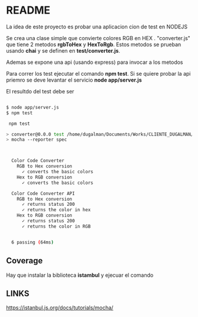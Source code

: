 # README

La idea de este proyecto es probar una aplicacion cion de test en NODEJS

Se crea una clase simple que convierte colores RGB en HEX . "converter.js"
que tiene 2 metodos **rgbToHex** y **HexToRgb**. Estos metodos se prueban 
usando **chai** y se definen en **test/converter.js**.

Ademas se expone una api (usando express) para invocar a los metodos

Para correr los test ejecutar el comando **npm test**. Si se quiere probar
la api priemro se deve levantar el servicio **node app/server.js**


El resultdo del test debe ser

```sh

$ node app/server.js
$ npm test

 npm test

> converter@0.0.0 test /home/dugalman/Documents/Works/CLIENTE_DUGALMAN/JS_EMAC6_mocha/converter-ci-test
> mocha --reporter spec



  Color Code Converter
    RGB to Hex conversion
      ✓ converts the basic colors
    Hex to RGB conversion
      ✓ converts the basic colors

  Color Code Converter API
    RGB to Hex conversion
      ✓ returns status 200
      ✓ returns the color in hex
    Hex to RGB conversion
      ✓ returns status 200
      ✓ returns the color in RGB


  6 passing (64ms)

```

## Coverage

Hay que instalar la biblioteca **istambul** y ejecuar el comando 

## LINKS

https://istanbul.js.org/docs/tutorials/mocha/
